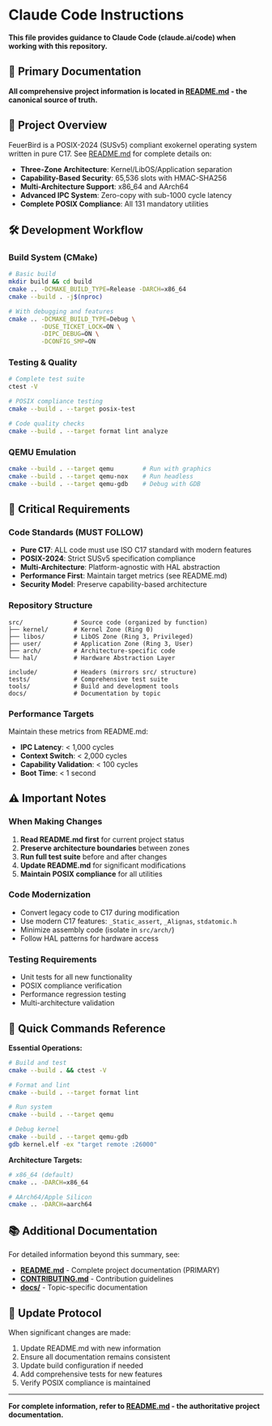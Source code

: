 # Claude Code Instructions

**This file provides guidance to Claude Code (claude.ai/code) when working with this repository.**

## 📖 Primary Documentation

**All comprehensive project information is located in [README.md](README.md) - the canonical source of truth.**

## 🎯 Project Overview

FeuerBird is a POSIX-2024 (SUSv5) compliant exokernel operating system written in pure C17. See [README.md](README.md) for complete details on:

- **Three-Zone Architecture**: Kernel/LibOS/Application separation  
- **Capability-Based Security**: 65,536 slots with HMAC-SHA256
- **Multi-Architecture Support**: x86_64 and AArch64
- **Advanced IPC System**: Zero-copy with sub-1000 cycle latency
- **Complete POSIX Compliance**: All 131 mandatory utilities

## 🛠️ Development Workflow

### Build System (CMake)
```bash
# Basic build
mkdir build && cd build
cmake .. -DCMAKE_BUILD_TYPE=Release -DARCH=x86_64
cmake --build . -j$(nproc)

# With debugging and features
cmake .. -DCMAKE_BUILD_TYPE=Debug \
         -DUSE_TICKET_LOCK=ON \
         -DIPC_DEBUG=ON \
         -DCONFIG_SMP=ON
```

### Testing & Quality
```bash
# Complete test suite
ctest -V

# POSIX compliance testing  
cmake --build . --target posix-test

# Code quality checks
cmake --build . --target format lint analyze
```

### QEMU Emulation
```bash
cmake --build . --target qemu        # Run with graphics
cmake --build . --target qemu-nox    # Run headless
cmake --build . --target qemu-gdb    # Debug with GDB
```

## 🔧 Critical Requirements

### Code Standards (MUST FOLLOW)
- **Pure C17**: ALL code must use ISO C17 standard with modern features
- **POSIX-2024**: Strict SUSv5 specification compliance
- **Multi-Architecture**: Platform-agnostic with HAL abstraction
- **Performance First**: Maintain target metrics (see README.md)
- **Security Model**: Preserve capability-based architecture

### Repository Structure
```
src/              # Source code (organized by function)
├── kernel/       # Kernel Zone (Ring 0) 
├── libos/        # LibOS Zone (Ring 3, Privileged)
├── user/         # Application Zone (Ring 3, User)
├── arch/         # Architecture-specific code
└── hal/          # Hardware Abstraction Layer

include/          # Headers (mirrors src/ structure)
tests/            # Comprehensive test suite
tools/            # Build and development tools
docs/             # Documentation by topic
```

### Performance Targets
Maintain these metrics from README.md:
- **IPC Latency**: < 1,000 cycles
- **Context Switch**: < 2,000 cycles  
- **Capability Validation**: < 100 cycles
- **Boot Time**: < 1 second

## ⚠️ Important Notes

### When Making Changes
1. **Read README.md first** for current project status
2. **Preserve architecture boundaries** between zones
3. **Run full test suite** before and after changes
4. **Update README.md** for significant modifications
5. **Maintain POSIX compliance** for all utilities

### Code Modernization
- Convert legacy code to C17 during modification
- Use modern C17 features: `_Static_assert`, `_Alignas`, `stdatomic.h`
- Minimize assembly code (isolate in `src/arch/`)
- Follow HAL patterns for hardware access

### Testing Requirements
- Unit tests for all new functionality
- POSIX compliance verification
- Performance regression testing
- Multi-architecture validation

## 🚀 Quick Commands Reference

**Essential Operations:**
```bash
# Build and test
cmake --build . && ctest -V

# Format and lint
cmake --build . --target format lint

# Run system
cmake --build . --target qemu

# Debug kernel
cmake --build . --target qemu-gdb
gdb kernel.elf -ex "target remote :26000"
```

**Architecture Targets:**
```bash
# x86_64 (default)
cmake .. -DARCH=x86_64

# AArch64/Apple Silicon
cmake .. -DARCH=aarch64
```

## 📚 Additional Documentation

For detailed information beyond this summary, see:

- **[README.md](README.md)** - Complete project documentation (PRIMARY)
- **[CONTRIBUTING.md](CONTRIBUTING.md)** - Contribution guidelines  
- **[docs/](docs/)** - Topic-specific documentation

## 🔄 Update Protocol

When significant changes are made:
1. Update README.md with new information
2. Ensure all documentation remains consistent  
3. Update build configuration if needed
4. Add comprehensive tests for new features
5. Verify POSIX compliance is maintained

---

**For complete information, refer to [README.md](README.md) - the authoritative project documentation.**